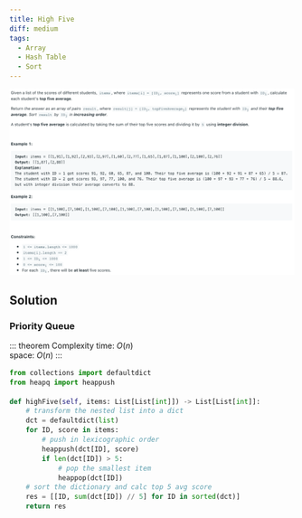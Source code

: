 ```yaml
---
title: High Five
diff: medium
tags:
  - Array
  - Hash Table
  - Sort
---
```


<img class="medium-zoom" src="/algo/high-five.png" alt="https://leetcode.com/problems/high-five">

## Solution

### Priority Queue

::: theorem Complexity
time: $O(n)$  
space: $O(n)$
:::

```py
from collections import defaultdict
from heapq import heappush

def highFive(self, items: List[List[int]]) -> List[List[int]]:
    # transform the nested list into a dict
    dct = defaultdict(list)
    for ID, score in items:
        # push in lexicographic order
        heappush(dct[ID], score)
        if len(dct[ID]) > 5:
            # pop the smallest item
            heappop(dct[ID])
    # sort the dictionary and calc top 5 avg score
    res = [[ID, sum(dct[ID]) // 5] for ID in sorted(dct)]
    return res
```
